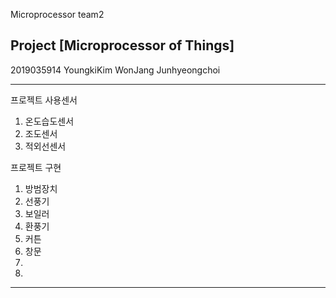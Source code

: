 Microprocessor team2

## Project [Microprocessor of Things]

2019035914 YoungkiKim WonJang Junhyeongchoi

---
프로젝트 사용센서
1. 온도습도센서
2. 조도센서
3. 적외선센서

프로젝트 구현
1. 방범장치
2. 선풍기
3. 보일러
4. 환풍기
5. 커튼
6. 창문
7.
8.
---
